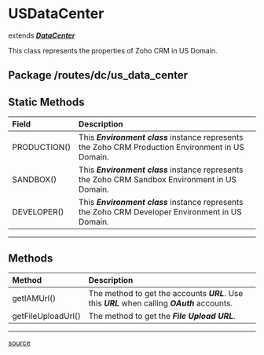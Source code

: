 # USDataCenter

extends ***[DataCenter](data_center.md#datacenter)***

This class represents the properties of Zoho CRM in US Domain.

## Package /routes/dc/us_data_center

## Static Methods

| Field        | Description                                                                                        |
| :----------- | :------------------------------------------------------------------------------------------------- |
| PRODUCTION() | This ***Environment class*** instance represents the Zoho CRM Production Environment in US Domain. |
| SANDBOX()    | This ***Environment class*** instance represents the Zoho CRM Sandbox Environment in US Domain.    |
| DEVELOPER()  | This ***Environment class*** instance represents the Zoho CRM Developer Environment in US Domain.  |
----

## Methods

| Method             | Description                               |
| :----------------- | :---------------------------------------- |
| getIAMUrl()        | The method to get the accounts ***URL***. Use this ***URL*** when calling ***OAuth*** accounts. |
| getFileUploadUrl() | The method to get the ***File Upload URL***. |
----

[source](../../routes/dc/us_data_center.js)
